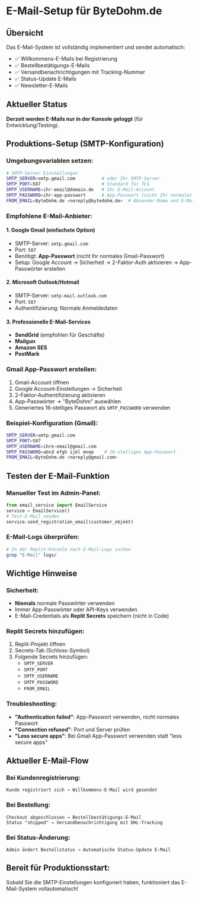 # E-Mail-Setup für ByteDohm.de

## Übersicht
Das E-Mail-System ist vollständig implementiert und sendet automatisch:
- ✅ Willkommens-E-Mails bei Registrierung
- ✅ Bestellbestätigungs-E-Mails  
- ✅ Versandbenachrichtigungen mit Tracking-Nummer
- ✅ Status-Update E-Mails
- ✅ Newsletter-E-Mails

## Aktueller Status
**Derzeit werden E-Mails nur in der Konsole geloggt** (für Entwicklung/Testing).

## Produktions-Setup (SMTP-Konfiguration)

### Umgebungsvariablen setzen:
```bash
# SMTP-Server Einstellungen
SMTP_SERVER=smtp.gmail.com          # oder Ihr SMTP-Server
SMTP_PORT=587                       # Standard für TLS
SMTP_USERNAME=ihr-email@domain.de   # Ihr E-Mail-Account
SMTP_PASSWORD=ihr-app-passwort      # App-Passwort (nicht Ihr normales Passwort!)
FROM_EMAIL=ByteDohm.de <noreply@bytedohm.de>  # Absender-Name und E-Mail
```

### Empfohlene E-Mail-Anbieter:

#### 1. **Google Gmail** (einfachste Option)
- SMTP-Server: `smtp.gmail.com`
- Port: `587`
- Benötigt: **App-Passwort** (nicht Ihr normales Gmail-Passwort)
- Setup: Google Account → Sicherheit → 2-Faktor-Auth aktivieren → App-Passwörter erstellen

#### 2. **Microsoft Outlook/Hotmail**
- SMTP-Server: `smtp-mail.outlook.com`
- Port: `587`
- Authentifizierung: Normale Anmeldedaten

#### 3. **Professionelle E-Mail-Services**
- **SendGrid** (empfohlen für Geschäfte)
- **Mailgun**
- **Amazon SES**
- **PostMark**

### Gmail App-Passwort erstellen:
1. Gmail-Account öffnen
2. Google Account-Einstellungen → Sicherheit
3. 2-Faktor-Authentifizierung aktivieren
4. App-Passwörter → "ByteDohm" auswählen
5. Generiertes 16-stelliges Passwort als `SMTP_PASSWORD` verwenden

### Beispiel-Konfiguration (Gmail):
```bash
SMTP_SERVER=smtp.gmail.com
SMTP_PORT=587
SMTP_USERNAME=ihre-email@gmail.com
SMTP_PASSWORD=abcd efgh ijkl mnop    # 16-stelliges App-Passwort
FROM_EMAIL=ByteDohm.de <noreply@gmail.com>
```

## Testen der E-Mail-Funktion

### Manueller Test im Admin-Panel:
```python
from email_service import EmailService
service = EmailService()
# Test-E-Mail senden
service.send_registration_email(customer_objekt)
```

### E-Mail-Logs überprüfen:
```bash
# In der Replit-Konsole nach E-Mail-Logs suchen
grep "E-Mail" logs/
```

## Wichtige Hinweise

### Sicherheit:
- **Niemals** normale Passwörter verwenden
- Immer App-Passwörter oder API-Keys verwenden
- E-Mail-Credentials als **Replit Secrets** speichern (nicht in Code)

### Replit Secrets hinzufügen:
1. Replit-Projekt öffnen
2. Secrets-Tab (Schloss-Symbol)
3. Folgende Secrets hinzufügen:
   - `SMTP_SERVER`
   - `SMTP_PORT`
   - `SMTP_USERNAME`  
   - `SMTP_PASSWORD`
   - `FROM_EMAIL`

### Troubleshooting:
- **"Authentication failed"**: App-Passwort verwenden, nicht normales Passwort
- **"Connection refused"**: Port und Server prüfen
- **"Less secure apps"**: Bei Gmail App-Passwort verwenden statt "less secure apps"

## Aktueller E-Mail-Flow

### Bei Kundenregistrierung:
```
Kunde registriert sich → Willkommens-E-Mail wird gesendet
```

### Bei Bestellung:
```
Checkout abgeschlossen → Bestellbestätigungs-E-Mail
Status "shipped" → Versandbenachrichtigung mit DHL-Tracking
```

### Bei Status-Änderung:
```
Admin ändert Bestellstatus → Automatische Status-Update E-Mail
```

## Bereit für Produktionsstart:
Sobald Sie die SMTP-Einstellungen konfiguriert haben, funktioniert das E-Mail-System vollautomatisch!